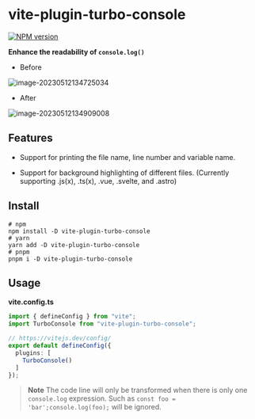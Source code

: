 # vite-plugin-turbo-console

[![NPM version](https://img.shields.io/npm/v/vite-plugin-turbo-console?color=a1b858&label=)](https://www.npmjs.com/package/vite-plugin-turbo-console)

**Enhance the readability of `console.log()`**

- Before

![image-20230512134725034](https://cdn.jsdelivr.net/gh/yuyinws/static@master/2023/05/upgit_20230512_1683870450.png)

- After

![image-20230512134909008](https://cdn.jsdelivr.net/gh/yuyinws/static@master/2023/05/upgit_20230512_1683870549.png)

## Features

- Support for printing the file name, line number and variable name.

- Support for background highlighting of different files. (Currently supporting .js(x), .ts(x), .vue, .svelte, and .astro)


## Install

```shell
# npm
npm install -D vite-plugin-turbo-console
# yarn
yarn add -D vite-plugin-turbo-console
# pnpm
pnpm i -D vite-plugin-turbo-console
```

## Usage

**vite.config.ts**

```ts
import { defineConfig } from "vite";
import TurboConsole from "vite-plugin-turbo-console";

// https://vitejs.dev/config/
export default defineConfig({
  plugins: [
    TurboConsole()
  ]
});
```

> **Note**
> The code line will only be transformed when there is only one `console.log` expression. Such as `const foo = 'bar';console.log(foo);` will be ignored.


